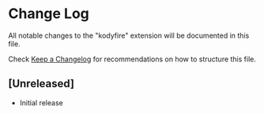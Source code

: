 # Change Log

All notable changes to the "kodyfire" extension will be documented in this file.

Check [Keep a Changelog](http://keepachangelog.com/) for recommendations on how to structure this file.

## [Unreleased]

- Initial release
